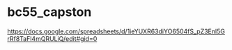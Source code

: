 # bc55_capston
https://docs.google.com/spreadsheets/d/1ieYUXR63diYO6504fS_pZ3Enl5GrRf8TaFl4mQRULiQ/edit#gid=0



